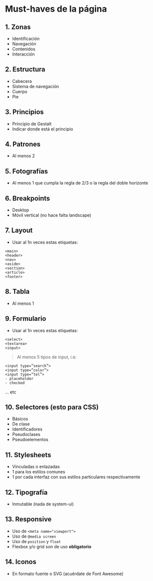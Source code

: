 
# Must-haves de la página
## 1. Zonas
- Identificación
- Navegación
- Contenidos
- Interacción

## 2. Estructura
- Cabecera
- Sistema de navegación
- Cuerpo
- Pie

## 3. Principios
- Principio de Gestalt
- Indicar donde está el principio

## 4. Patrones
- Al menos 2

## 5. Fotografías
- Al menos 1 que cumpla la regla de 2/3 o la regla del doble horizonte

## 6. Breakpoints
- Desktop
- Móvil vertical (no hace falta landscape)

## 7. Layout
- Usar al 1n veces estas etiquetas:
```
<main>
<header>
<nav>
<aside>
<section>
<article>
<footer>
```

## 8. Tabla
- Al menos 1

## 9. Formulario
- Usar al 1n veces estas etiquetas:
```
<select>
<textarea>
<input>
```
> Al menos 5 tipos de input, i.e:
```
<input type=”search”>
<input type=”color”>
<input type=”tel”>
- placeholder
- checked
```
... etc

## 10. Selectores (esto para CSS)
- Básicos
- De clase
- Identificadores
- Pseudoclases
- Pseudoelementos

## 11. Stylesheets
- Vinculadas o enlazadas
- 1 para los estilos comunes
- 1 por cada interfaz con sus estilos particulares respectivamente

## 12. Tipografía
- Inmutable (nada de system-ui)

## 13. Responsive
- Uso de `<meta name="viewport">`
- Uso de `@media screen`
- Uso de `position` y `float`
- Flexbox y/o grid son de uso **obligatorio**

## 14. Iconos
- En formato fuente o SVG (acuérdate de Font Awesome)
